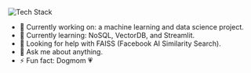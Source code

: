 ![Tech Stack](https://skillicons.dev/icons?i=js,java,python,git,bash,mysql,mongodb,vscode,visualstudio,dotnet,azure,docker,ai,tensorflow,pytorch)

- 🔭 Currently working on: a machine learning and data science project.
- 🌱 Currently learning: NoSQL, VectorDB, and Streamlit.
- 🤔 Looking for help with FAISS (Facebook AI Similarity Search).
- 💬 Ask me about anything.
- ⚡ Fun fact: Dogmom 💗


